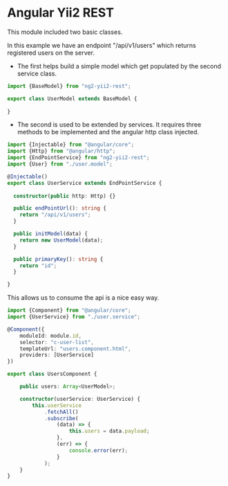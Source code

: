# Angular Yii2 REST

This module included two basic classes. 

In this example we have an endpoint "/api/v1/users" which returns registered users on the server.


- The first helps build a simple model which get populated by the second service class.
~~~typescript
import {BaseModel} from "ng2-yii2-rest";

export class UserModel extends BaseModel {
    
}

~~~
- The second is used to be extended by services. It requires three methods to be implemented and the angular http class injected.
  
~~~typescript
import {Injectable} from "@angular/core";
import {Http} from "@angular/http";
import {EndPointService} from "ng2-yii2-rest";
import {User} from "./user.model";

@Injectable()
export class UserService extends EndPointService {
    
  constructor(public http: Http) {}

  public endPointUrl(): string {
    return "/api/v1/users";
  }

  public initModel(data) {
    return new UserModel(data);
  }

  public primaryKey(): string {
    return "id";
  }

}
~~~

This allows us to consume the api is a nice easy way.

~~~typescript
import {Component} from "@angular/core";
import {UserService} from "./user.service";

@Component({
    moduleId: module.id,
    selector: "c-user-list",
    templateUrl: "users.component.html",
    providers: [UserService]
})

export class UsersComponent {

    public users: Array<UserModel>;

    constructor(userService: UserService) {
        this.userService
            .fetchAll()
            .subscribe(
                (data) => {
                    this.users = data.payload;
                },
                (err) => {
                    console.error(err);
                }
            );
    }
}
~~~
